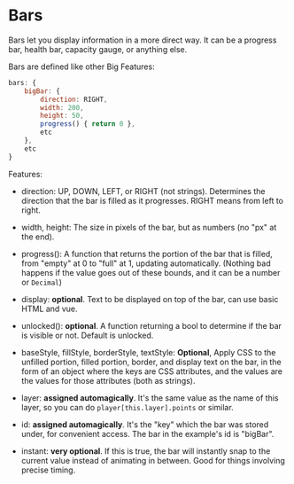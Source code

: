 # Bars

Bars let you display information in a more direct way. It can be a progress bar, health bar, capacity gauge, or anything else.

Bars are defined like other Big Features:

```js
bars: {
    bigBar: {
        direction: RIGHT,
        width: 200,
        height: 50,
        progress() { return 0 },
        etc
    },
    etc
}
```

Features:

- direction: UP, DOWN, LEFT, or RIGHT (not strings). Determines the direction that the bar is filled as it progresses. RIGHT means from left to right.

- width, height: The size in pixels of the bar, but as numbers (no "px" at the end).

- progress(): A function that returns the portion of the bar that is filled, from "empty" at 0 to "full" at 1, updating automatically.
    (Nothing bad happens if the value goes out of these bounds, and it can be a number or `Decimal`)

- display: **optional**. Text to be displayed on top of the bar, can use basic HTML and vue.

- unlocked(): **optional**. A function returning a bool to determine if the bar is visible or not. Default is unlocked.

- baseStyle, fillStyle, borderStyle, textStyle: **Optional**, Apply CSS to the unfilled portion, filled portion, border, and display text on the bar, in the form of an object where the keys are CSS attributes, and the values are the values for those attributes (both as strings).

- layer: **assigned automagically**. It's the same value as the name of this layer, so you can do `player[this.layer].points` or similar.

- id: **assigned automagically**. It's the "key" which the bar was stored under, for convenient access. The bar in the example's id is "bigBar".


- instant: **very optional**. If this is true, the bar will instantly snap to the current value instead of animating in between. Good for things involving precise timing.